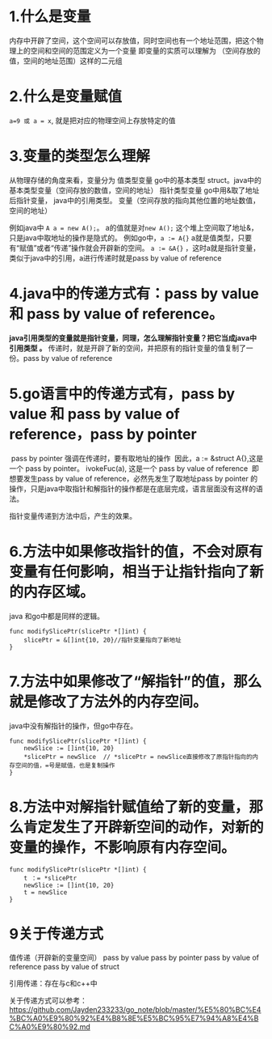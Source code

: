 # 1.什么是变量

内存中开辟了空间，这个空间可以存放值，同时空间也有一个地址范围，把这个物理上的空间和空间的范围定义为一个变量
即变量的实质可以理解为 （空间存放的值，空间的地址范围）这样的二元组

# 2.什么是变量赋值

`a=9 或 a = x`, 就是把对应的物理空间上存放特定的值

# 3.变量的类型怎么理解

从物理存储的角度来看，变量分为
值类型变量 go中的基本类型 struct。java中的基本类型变量（空间存放的数值，空间的地址）
指针类型变量 go中用&取了地址后指针变量， java中的引用类型。	 变量（空间存放的指向其他位置的地址数值，空间的地址）

例如java中 `A a = new A();`。 a的值就是对`new A();` 这个堆上空间取了地址&， 只是java中取地址的操作是隐式的。
例如go中，`a := A{}`  a就是值类型，只要有“赋值”或者“传递”操作就会开辟新的空间。 `a := &A{}` ，这时a就是指针变量，类似于java中的引用，a进行传递时就是pass by value of reference

# 4.java中的传递方式有：pass by value 和 pass by value of reference。

​	**java引用类型的变量就是指针变量，同理，怎么理解指针变量？把它当成java中引用类型 。**
​	传递时，就是开辟了新的空间，并把原有的指针变量的值复制了一份。pass by value of reference
​	

# 5.go语言中的传递方式有，pass by value 和 pass by value of reference，pass by pointer 

​    pass by pointer 强调在传递时，要有取地址的操作
​	因此，a := &struct A{},这是一个 pass by pointer。 ivokeFuc(a), 这是一个 pass by value of reference
​	即想要发生pass by value of reference，必然先发生了取地址pass by pointer 的操作，只是java中取指针和解指针的操作都是在底层完成，语言层面没有这样的语法。

指针变量传递到方法中后，产生的效果。

# 6.方法中如果修改指针的值，不会对原有变量有任何影响，相当于让指针指向了新的内存区域。

java 和go中都是同样的逻辑。

```
func modifySlicePtr(slicePtr *[]int) {
	slicePtr = &[]int{10, 20}//指针变量指向了新地址
}  
```



# 7.方法中如果修改了“解指针”的值，那么就是修改了方法外的内存空间。

java中没有解指针的操作，但go中存在。

```
func modifySlicePtr(slicePtr *[]int) {
    newSlice := []int{10, 20}
    *slicePtr = newSlice  // *slicePtr = newSlice直接修改了原指针指向的内存空间的值，=号是赋值，也是复制操作
}  
```



# 8.方法中对解指针赋值给了新的变量，那么肯定发生了开辟新空间的动作，对新的变量的操作，不影响原有内存空间。

```
func modifySlicePtr(slicePtr *[]int) {
	t ：= *slicePtr
    newSlice := []int{10, 20}
    t = newSlice 
}  
```



# 9关于传递方式

值传递（开辟新的变量空间）
	pass by value
	pass by pointer 
	pass by value of reference
	pass by value of struct
	
引用传递：存在与c和c++中

关于传递方式可以参考：https://github.com/Jayden233233/go_note/blob/master/%E5%80%BC%E4%BC%A0%E9%80%92%E4%B8%8E%E5%BC%95%E7%94%A8%E4%BC%A0%E9%80%92.md